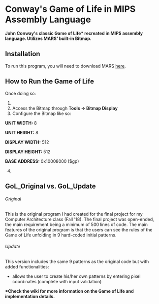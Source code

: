 # Conway's Game of Life in MIPS Assembly Language
__John Conway's classic Game of Life* recreated in MIPS assembly language. Utilizes MARS' built-in Bitmap.__


## Installation
To run this program, you will need to download MARS [here](http://courses.missouristate.edu/KenVollmar/MARS/download.htm). 
## How to Run the Game of Life
Once doing so:

1)
2) Access the Bitmap through __Tools -> Bitmap Display__
3) Configure the Bitmap like so:

__UNIT WIDTH:__ 8									

__UNIT HEIGHT:__ 8								

__DISPLAY WIDTH:__ 512							

__DISPLAY HEIGHT:__ 512								

__BASE ADDRESS:__ 0x10008000 ($gp)	

4)
## GoL_Original vs. GoL_Update
###### Original
This is the original program I had created for the final project for my Computer Architecture class (Fall '18). The final project was open-ended, the main requirement being a minimum of 500 lines of code. The main features of the original program is that the users can see the rules of the Game of Life unfolding in 9 hard-coded initial patterns.
###### Update
This version includes the same 9 patterns as the original code but with added functionalities:

- allows the user to create his/her own patterns by entering pixel coordinates (complete with input validation)

__*Check the wiki for more information on the Game of Life and implementation details.__

